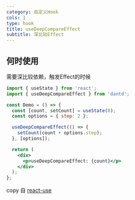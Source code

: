 ```yaml
---
category: 自定义Hook
cols: 1
type: hook
title: useDeepCompareEffect
subtitle: 深比较Effect
---
```


## 何时使用

需要深比较依赖，触发Effect的时候


```jsx
import { useState } from 'react';
import { useDeepCompareEffect } from 'dantd';

const Demo = () => {
  const [count, setCount] = useState(0);
  const options = { step: 2 };

  useDeepCompareEffect(() => {
    setCount(count + options.step);
  }, [options]);

  return (
    <div>
      <p>useDeepCompareEffect: {count}</p>
    </div>
  );
};
```


copy 自 [react-use](https://github.com/streamich/react-use/blob/master/docs/useAsyncFn.md)
